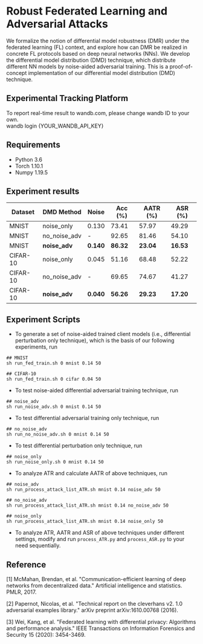 # Robust Federated Learning and Adversarial Attacks

We formalize the notion of differential model robustness (DMR) under the federated learning (FL) context, and explore how can DMR be realized in concrete FL protocols based on deep neural networks (NNs).
We develop the differential model distribution (DMD) technique,
which distribute different NN models by noise-aided adversarial training.
This is a proof-of-concept implementation of our differential model distribution (DMD) technique.


## Experimental Tracking Platform
To report real-time result to wandb.com, please change wandb ID to your own. \
wandb login {YOUR_WANDB_API_KEY}

## Requirements
* Python 3.6
* Torch 1.10.1
* Numpy 1.19.5

## Experiment results

| Dataset | DMD Method | Noise  | Acc (%) | AATR (%) | ASR (%) 
| ------- | ---------- | ------ | ------- | -------- | ------- 
| MNIST | noise_only | 0.130 | 73.41 | 57.97 | 49.29
| MNIST | no_noise_adv | - | 92.65 | 81.46 | 54.10
| MNIST | **noise_adv** | **0.140** | **86.32** | **23.04** | **16.53**
| CIFAR-10 | noise_only | 0.045 | 51.16 | 68.48 | 52.22
| CIFAR-10 | no_noise_adv | - | 69.65 | 74.67 | 41.27
| CIFAR-10 | **noise_adv** | **0.040** | **56.26** | **29.23** | **17.20**

## Experiment Scripts

* To generate a set of noise-aided trained client models
(i.e., differential perturbation only technique), 
which is the basis of our following experiments, run
``` 
## MNIST
sh run_fed_train.sh 0 mnist 0.14 50
``` 
``` 
## CIFAR-10
sh run_fed_train.sh 0 cifar 0.04 50
``` 

* To test noise-aided differential adversarial training technique, run
``` 
## noise_adv
sh run_noise_adv.sh 0 mnist 0.14 50
``` 

* To test differential adversarial training only technique, run
``` 
## no_noise_adv
sh run_no_noise_adv.sh 0 mnist 0.14 50
``` 

* To test differential perturbation only technique, run
``` 
## noise_only
sh run_noise_only.sh 0 mnist 0.14 50
``` 

*  To analyze ATR and calculate AATR of above techniques, run
``` 
## noise_adv
sh run_process_attack_list_ATR.sh mnist 0.14 noise_adv 50
``` 
``` 
## no_noise_adv
sh run_process_attack_list_ATR.sh mnist 0.14 no_noise_adv 50
``` 
``` 
## noise_only
sh run_process_attack_list_ATR.sh mnist 0.14 noise_only 50
``` 

*  To analyze ATR, AATR and ASR of above techniques under different settings,
modify and run ```process_ATR.py``` and ```process_ASR.py``` to your need sequentially.

## Reference
[1] McMahan, Brendan, et al. "Communication-efficient learning of deep networks from decentralized data." Artificial intelligence and statistics. PMLR, 2017.

[2] Papernot, Nicolas, et al. "Technical report on the cleverhans v2. 1.0 adversarial examples library." arXiv preprint arXiv:1610.00768 (2016).

[3] Wei, Kang, et al. "Federated learning with differential privacy: Algorithms and performance analysis." IEEE Transactions on Information Forensics and Security 15 (2020): 3454-3469.
